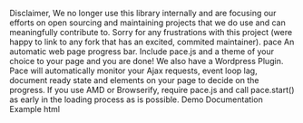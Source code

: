 Disclaimer, We no longer use this library internally and are focusing our efforts on open sourcing and maintaining projects that we do use and can meaningfully contribute to. Sorry for any frustrations with this project (were happy to link to any fork that has an excited, commited maintainer). pace An automatic web page progress bar. Include pace.js and a theme of your choice to your page and you are done! We also have a Wordpress Plugin. Pace will automatically monitor your Ajax requests, event loop lag, document ready state and elements on your page to decide on the progress. If you use AMD or Browserify, require pace.js and call pace.start() as early in the loading process as is possible. Demo Documentation Example html <head> <script src="/pace/pace.js"></script> <link href="/pace/themes/pace-theme-barber-shop.css" rel="stylesheet" /> </head>